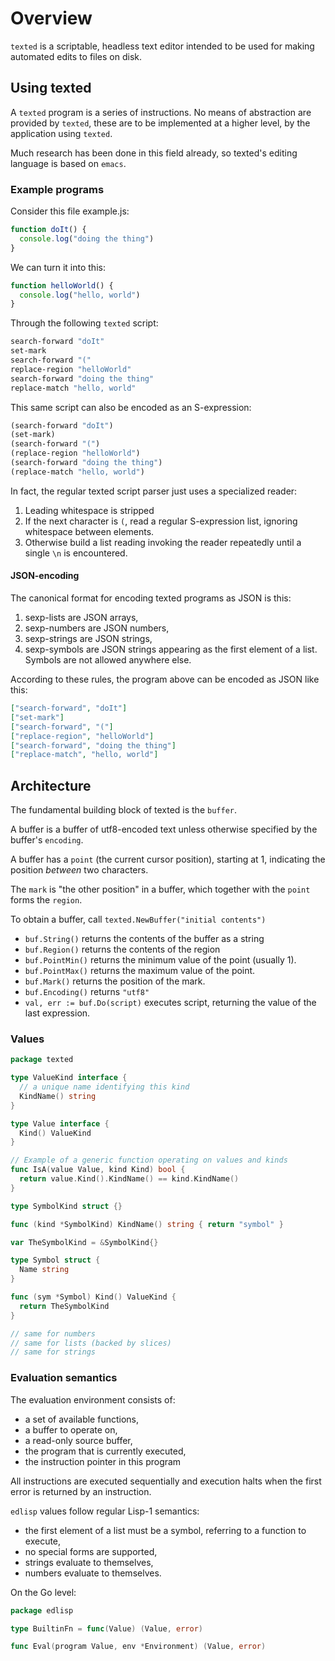 # Overview

`texted` is a scriptable, headless text editor intended to be used for
making automated edits to files on disk.

## Using texted

A `texted` program is a series of instructions.
No means of abstraction are provided by `texted`,
these are to be implemented at a higher level, by the application using `texted`.

Much research has been done in this field already, so texted's editing language
is based on `emacs`.

### Example programs

Consider this file example.js:

```javascript
function doIt() {
  console.log("doing the thing")
}
```

We can turn it into this:

```javascript
function helloWorld() {
  console.log("hello, world")
}
```

Through the following `texted` script:

```sh
search-forward "doIt"
set-mark
search-forward "("
replace-region "helloWorld"
search-forward "doing the thing"
replace-match "hello, world"
```

This same script can also be encoded as an S-expression:

```lisp
(search-forward "doIt")
(set-mark)
(search-forward "(")
(replace-region "helloWorld")
(search-forward "doing the thing")
(replace-match "hello, world")
```

In fact, the regular texted script parser just uses a specialized reader:

1. Leading whitespace is stripped
2. If the next character is `(`, read a regular S-expression list,
   ignoring whitespace between elements.
3. Otherwise build a list reading invoking the reader repeatedly until
   a single `\n` is encountered.

#### JSON-encoding

The canonical format for encoding texted programs as JSON is this:

1. sexp-lists are JSON arrays,
2. sexp-numbers are JSON numbers,
3. sexp-strings are JSON strings,
4. sexp-symbols are JSON strings appearing as the first element of a list.
   Symbols are not allowed anywhere else.

According to these rules, the program above can be encoded as JSON like this:

```json
["search-forward", "doIt"]
["set-mark"]
["search-forward", "("]
["replace-region", "helloWorld"]
["search-forward", "doing the thing"]
["replace-match", "hello, world"]
```

## Architecture

The fundamental building block of texted is the `buffer`.

A buffer is a buffer of utf8-encoded text
unless otherwise specified by the buffer's `encoding`.

A buffer has a `point` (the current cursor position), starting at 1,
indicating the position *between* two characters.

The `mark` is "the other position" in a buffer,
which together with the `point` forms the `region`.

To obtain a buffer, call `texted.NewBuffer("initial contents")`

- `buf.String()` returns the contents of the buffer as a string
- `buf.Region()` returns the contents of the region
- `buf.PointMin()` returns the minimum value of the point (usually 1).
- `buf.PointMax()` returns the maximum value of the point.
- `buf.Mark()` returns the position of the mark.
- `buf.Encoding()` returns `"utf8"`
- `val, err := buf.Do(script)` executes script, returning the value of the last expression.

### Values

```go
package texted

type ValueKind interface {
  // a unique name identifying this kind
  KindName() string
}

type Value interface {
  Kind() ValueKind
}

// Example of a generic function operating on values and kinds
func IsA(value Value, kind Kind) bool {
  return value.Kind().KindName() == kind.KindName()
}

type SymbolKind struct {}

func (kind *SymbolKind) KindName() string { return "symbol" }

var TheSymbolKind = &SymbolKind{}

type Symbol struct {
  Name string 
}

func (sym *Symbol) Kind() ValueKind { 
  return TheSymbolKind
}

// same for numbers
// same for lists (backed by slices)
// same for strings
```

### Evaluation semantics

The evaluation environment consists of:

- a set of available functions,
- a buffer to operate on,
- a read-only source buffer,
- the program that is currently executed,
- the instruction pointer in this program

All instructions are executed sequentially and execution halts when the first error
is returned by an instruction.

`edlisp` values follow regular Lisp-1 semantics:

- the first element of a list must be a symbol, referring to a function to execute,
- no special forms are supported,
- strings evaluate to themselves,
- numbers evaluate to themselves.

On the Go level:

```go
package edlisp

type BuiltinFn = func(Value) (Value, error)

func Eval(program Value, env *Environment) (Value, error)
```

